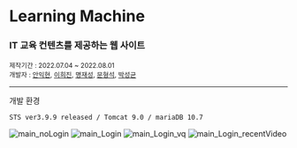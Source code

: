 # Learning Machine

<h3> IT 교육 컨텐츠를 제공하는 웹 사이트</h3>
<small>제작기간 : 2022.07.04 ~ 2022.08.01</small> <br>
<small>개발자 : <a href = "https://github.com/IkhyeonAhn">안익현</a>, <a href="https://github.com/Hijineee">이희진</a>,  <a href = "https://github.com/skek3039">명재성</a>, <a href="https://github.com/Moonmaji">문형석</a>, <a href="https://github.com/ParkGuTy">박성균</a></small>
<hr>
개발 환경

    STS ver3.9.9 released / Tomcat 9.0 / mariaDB 10.7

 ![main_noLogin](/immg/20220817_193616.png)
 ![main_Login](/immg/0001.png)
 ![main_Login_vq](/immg/20220818_202729.png)
 ![main_Login_recentVideo](/immg/20220818_202914.png)
